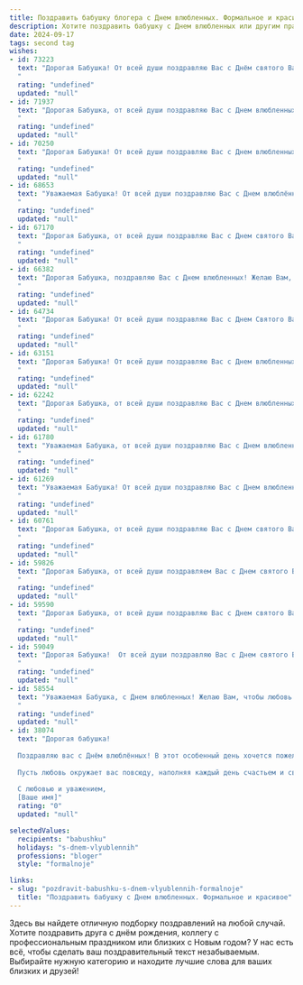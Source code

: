 ```yaml
---
title: Поздравить бабушку блогера с Днем влюбленных. Формальное и красивое
description: Хотите поздравить бабушку с Днем влюбленных или другим праздником? Наш ИИ создаст незабываемое поздравление, а вы обязательно выделитесь среди других.  
date: 2024-09-17
tags: second tag
wishes:
- id: 73223
  text: "Дорогая Бабушка! От всей души поздравляю Вас с Днём святого Валентина! Желаю Вам много любви, тепла и радости в этот день. Пусть Ваша жизнь будет наполнена  прекрасными моментами, а сердце всегда остаётся молодым и влюблённым!
  "
  rating: "undefined"
  updated: "null"
- id: 71937
  text: "Дорогая Бабушка, от всей души поздравляю Вас с Днем влюбленных! Пусть Ваше сердце всегда будет согрето любовью и заботой близких, а жизнь полна ярких красок и радостных моментов. Желаю Вам крепкого здоровья, благополучия и вдохновения в Вашем блогерском творчестве!
  "
  rating: "undefined"
  updated: "null"
- id: 70250
  text: "Дорогая Бабушка! От всей души поздравляю Вас с Днем влюбленных! Пусть в Вашем сердце всегда царит любовь, а жизнь будет наполнена радостью и светлыми эмоциями. Желаю Вам крепкого здоровья, бодрости духа и много-много счастливых моментов!
  "
  rating: "undefined"
  updated: "null"
- id: 68653
  text: "Уважаемая Бабушка! От всей души поздравляю Вас с Днем влюблённых! Желаю Вам в этот день почувствовать себя любимой и окружённой заботой близких. Пусть Ваша жизнь будет полна радости, тепла и приятных моментов, а блогерская деятельность приносит Вам вдохновение и признание.
  "
  rating: "undefined"
  updated: "null"
- id: 67170
  text: "Дорогая Бабушка, от всей души поздравляю Вас с Днем святого Валентина! Пусть Ваша жизнь будет наполнена любовью, радостью и заботой близких людей. Желаю Вам крепкого здоровья, долголетия и творческих успехов в Вашем блоге.
  "
  rating: "undefined"
  updated: "null"
- id: 66382
  text: "Дорогая Бабушка, поздравляю Вас с Днем влюбленных! Желаю Вам, чтобы рядом с Вами всегда была любовь, тепло и поддержка. Пусть Ваше сердце переполняет радость и светлые чувства!
  "
  rating: "undefined"
  updated: "null"
- id: 64734
  text: "Дорогая Бабушка! От всей души поздравляю Вас с Днем Святого Валентина! Желаю Вам много любви, тепла и радости в эти замечательные день. Пусть Ваш блог продолжает радовать ваших подписчиков интересными и актуальными материалами. С любовью и уважением!
  "
  rating: "undefined"
  updated: "null"
- id: 63151
  text: "Дорогая Бабушка! От всей души поздравляю Вас с Днем влюбленных! Пусть этот день подарит Вам море любви, тепла и радости от ваших близких. Желаю Вам крепкого здоровья, бодрости духа и вдохновения, которое Вы так щедро делитесь с нами в своем блоге.
  "
  rating: "undefined"
  updated: "null"
- id: 62242
  text: "Дорогая Бабушка, от всей души поздравляю Вас с Днем влюбленных! Пусть Ваше сердце всегда будет наполнено любовью, а жизнь – радостью и счастьем. Желаю Вам крепкого здоровья, оптимизма и вдохновения для новых блогерских проектов!
  "
  rating: "undefined"
  updated: "null"
- id: 61780
  text: "Уважаемая Бабушка, от всей души поздравляю Вас с Днем влюбленных! Желаю Вам бесконечной любви и нежности, радости, тепла и ярких впечатлений. Пусть Ваша жизнь будет полна прекрасных моментов, а Ваши таланты, как блогера, продолжают вдохновлять и радовать Ваших подписчиков.
  "
  rating: "undefined"
  updated: "null"
- id: 61269
  text: "Уважаемая Бабушка! От всей души поздравляю Вас с Днем влюбленных! Желаю Вам океана любви и нежности,  радости и тепла в сердце. Пусть Ваша жизнь будет наполнена яркими красками и счастьем.
  "
  rating: "undefined"
  updated: "null"
- id: 60761
  text: "Дорогая Бабушка, от всей души поздравляю Вас с Днем святого Валентина! Пусть этот день наполнит Ваше сердце теплом любви и заботы, а Ваша жизнь будет полна радостных моментов и ярких впечатлений. Желаю Вам крепкого здоровья, семейного благополучия и, конечно же, вдохновения для Вашего блога. Пусть Ваша аудитория всегда с нетерпением ждет новых интересных публикаций!
  "
  rating: "undefined"
  updated: "null"
- id: 59826
  text: "Дорогая Бабушка, от всей души поздравляем Вас с Днем святого Валентина! Пусть этот день подарит Вам любовь, тепло и радость! Желаем Вам крепкого здоровья, ярких впечатлений и бесконечной любви от всех, кто Вас окружает. Пусть Ваша блогерская деятельность приносит Вам только положительные эмоции и новых верных поклонников!
  "
  rating: "undefined"
  updated: "null"
- id: 59590
  text: "Дорогая Бабушка, от всей души поздравляю Вас с Днем святого Валентина! Желаю Вам крепкого здоровья, благополучия и  неиссякаемой любви! Пусть Ваши дни будут наполнены радостью, а сердце всегда сохраняет тепло и свет!
  "
  rating: "undefined"
  updated: "null"
- id: 59049
  text: "Дорогая Бабушка!  От всей души поздравляю Вас с Днем святого Валентина! Желаю Вам  оставаться такой же яркой, жизнерадостной и  любимой, как Ваши блоги. Пусть Ваше сердце всегда будет полным  любви и вдохновения!
  "
  rating: "undefined"
  updated: "null"
- id: 58554
  text: "Уважаемая Бабушка, с Днем влюбленных! Желаю Вам, чтобы любовь всегда согревала Ваше сердце, а близкие люди дарили Вам радость и заботу. Пусть Ваш блогерский талант приносит Вам вдохновение и признание!
  "
  rating: "undefined"
  updated: "null"
- id: 38074
  text: "Дорогая бабушка!
  
  Поздравляю вас с Днём влюблённых! В этот особенный день хочется пожелать вам неизменной радости, теплоты и гармонии в душе. Вы — источник вдохновения для всех нас, и ваша мудрость, доброта и забота всегда согревают сердца.
  
  Пусть любовь окружает вас повсюду, наполняя каждый день счастьем и светом. Желаю, чтобы ваша жизнь была яркой и насыщенной, а каждый момент приносил лишь положительные эмоции.
  
  С любовью и уважением,
  [Ваше имя]"
  rating: "0"
  updated: "null"

selectedValues:
  recipients: "babushku"
  holidays: "s-dnem-vlyublennih"
  professions: "bloger"
  style: "formalnoje"

links:
- slug: "pozdravit-babushku-s-dnem-vlyublennih-formalnoje"
  title: "Поздравить бабушку с Днем влюбленных. Формальное и красивое"
---
```


Здесь вы найдете отличную подборку поздравлений на любой случай. 
Хотите поздравить друга с днём рождения, коллегу с профессиональным праздником или близких с Новым годом? У нас есть всё, чтобы сделать ваш поздравительный текст незабываемым. Выбирайте нужную категорию и находите лучшие слова для ваших близких и друзей!
